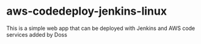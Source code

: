 # aws-codedeploy-jenkins-linux
This is a simple web app that can be deployed with Jenkins and AWS code services
added by Doss
